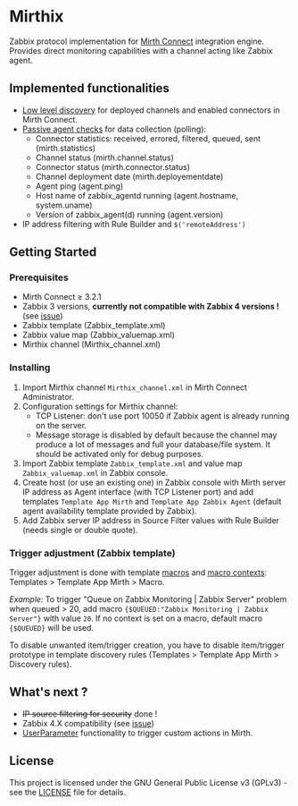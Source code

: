 # Mirthix

Zabbix protocol implementation for [Mirth Connect](https://www.nextgen.com/products-and-services/NextGen-Connect-Integration-Engine-Downloads) integration engine. Provides direct monitoring capabilities with a channel acting like Zabbix agent.

## Implemented functionalities

- [Low level discovery](https://www.zabbix.com/documentation/4.0/manual/discovery/low_level_discovery) for deployed channels and enabled connectors in Mirth Connect.
- [Passive agent checks](https://www.zabbix.com/documentation/4.0/manual/appendix/items/activepassive) for data collection (polling):
  - Connector statistics: received, errored, filtered, queued, sent (mirth.statistics)
  - Channel status (mirth.channel.status)
  - Connector status (mirth.connector.status)
  - Channel deployment date (mirth.deployementdate)
  - Agent ping (agent.ping)
  - Host name of zabbix_agentd running (agent.hostname, system.uname)
  - Version of zabbix_agent(d) running (agent.version)
- IP address filtering with Rule Builder and `$('remoteAddress')`


## Getting Started

### Prerequisites

- Mirth Connect ≥ 3.2.1
- Zabbix 3 versions, **currently not compatible with Zabbix 4 versions !** (see [issue](https://github.com/cboyer/mirth-zabbix/issues/1#issuecomment-619577177))
- Zabbix template (Zabbix_template.xml)
- Zabbix value map (Zabbix_valuemap.xml)
- Mirthix channel (Mirthix_channel.xml)


### Installing

1. Import Mirthix channel `Mirthix_channel.xml` in Mirth Connect Administrator.
2. Configuration settings for Mirthix channel:
   - TCP Listener: don't use port 10050 if Zabbix agent is already running on the server.
   - Message storage is disabled by default because the channel may produce a lot of messages and full your database/file system. It should be activated only for debug purposes.
3. Import Zabbix template `Zabbix_template.xml` and value map `Zabbix_valuemap.xml` in Zabbix console.
4. Create host (or use an existing one) in Zabbix console with Mirth server IP address as Agent interface (with TCP Listener port) and add templates `Template App Mirth` and `Template App Zabbix Agent` (default agent availability template provided by Zabbix).
5. Add Zabbix server IP address in Source Filter values with Rule Builder (needs single or double quote).


### Trigger adjustment (Zabbix template)

Trigger adjustment is done with template [macros](https://www.zabbix.com/documentation/3.4/manual/config/macros/usermacros) and [macro contexts](https://www.zabbix.com/documentation/3.4/manual/config/macros/usermacros#user_macro_context): Templates > Template App Mirth > Macro.

*Example:*
To trigger "Queue on Zabbix Monitoring | Zabbix Server" problem when queued > 20, add macro `{$QUEUED:"Zabbix Monitoring | Zabbix Server"}` with value `20`. If no context is set on a macro, default macro `{$QUEUED}` will be used.

To disable unwanted item/trigger creation, you have to disable item/trigger prototype in template discovery rules (Templates > Template App Mirth > Discovery rules).  

## What's next ?

- ~~IP source filtering for security~~ done !
- Zabbix 4.X compatibility (see [issue](https://github.com/cboyer/mirth-zabbix/issues/1#issuecomment-619577177))
- [UserParameter](https://www.zabbix.com/documentation/4.0/manual/config/items/userparameters) functionality to trigger custom actions in Mirth.

## License

This project is licensed under the GNU General Public License v3 (GPLv3) - see the [LICENSE](LICENSE) file for details.
